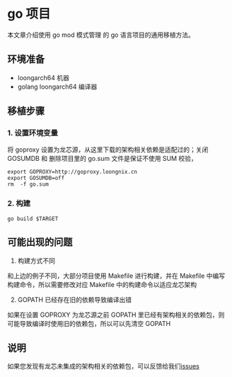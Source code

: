 # go 项目

本文章介绍使用 go mod 模式管理 的 go 语言项目的通用移植方法。

## 环境准备
- loongarch64 机器
- golang loongarch64 编译器

## 移植步骤
### 1. 设置环境变量
将 goproxy 设置为龙芯源，从这里下载的架构相关依赖是适配过的；关闭 GOSUMDB 和 删除项目里的 go.sum 文件是保证不使用 SUM 校验，
```
export GOPROXY=http://goproxy.loongnix.cn
export GOSUMDB=off
rm  -f go.sum
```
### 2. 构建
```
go build $TARGET
```

## 可能出现的问题
1. 构建方式不同 

和上边的例子不同，大部分项目使用 Makefile 进行构建，并在 Makefile 中编写构建命令，所以需要修改对应 Makefile 中的构建命令以适应龙芯架构
  
2. GOPATH 已经存在旧的依赖导致编译出错

如果在设置 GOPROXY 为龙芯源之前 GOPATH 里已经有架构相关的依赖包，则可能导致编译时使用旧的依赖包，所以可以先清空 GOPATH

## 说明
如果您发现有龙芯未集成的架构相关的依赖包，可以反馈给我们[issues](https://github.com/Loongson-Cloud-Community/Loongson-Cloud-Community/issues)

